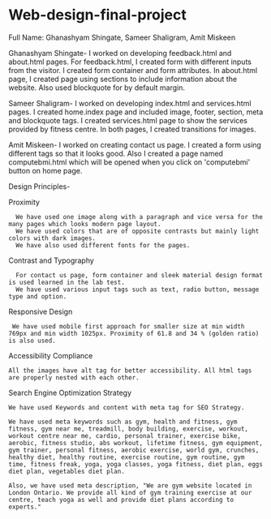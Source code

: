 # Web-design-final-project

Full Name: Ghanashyam Shingate, Sameer Shaligram, Amit Miskeen

Ghanashyam Shingate- I worked on developing feedback.html and about.html pages. For feedback.html, I created form with different inputs from the visitor. I created form container and form attributes. In about.html page, I created page using sections to include information about the website. Also used blockquote for by default margin.

Sameer Shaligram- I worked on developing index.html and services.html pages. I created home.index page and included image, footer, section, meta and blockquote tags. I created services.html page to show the services provided by fitness centre. In both pages, I created transitions for images. 

Amit Miskeen- I worked on creating contact us page. I created a form using different tags so that it looks good. Also I created a page named computebmi.html which will be opened when you click on 'computebmi' button on home page.

Design Principles-

Proximity
  
      We have used one image along with a paragraph and vice versa for the many pages which looks modern page layout.
      We have used colors that are of opposite contrasts but mainly light colors with dark images.
      We have also used different fonts for the pages.
      
Contrast and Typography 
  
      For contact us page, form container and sleek material design format is used learned in the lab test.
      We have used various input tags such as text, radio button, message type and option.

Responsive Design

     We have used mobile first approach for smaller size at min width 769px and min width 1025px. Proximity of 61.8 and 34 % (golden ratio) is also used.
      
Accessibility Compliance
  
    All the images have alt tag for better accessibility. All html tags are properly nested with each other.
    
Search Engine Optimization Strategy
  
    We have used Keywords and content with meta tag for SEO Strategy.
  
    We have used meta keywords such as gym, health and fitness, gym fitness, gym near me, treadmill, body building, exercise, workout, workout centre near me, cardio, personal trainer, exercise bike, aerobic, fitness studio, abs workout, lifetime fitness, gym equipment, gym trainer, personal fitness, aerobic exercise, world gym, crunches, healthy diet, healthy routine, exercise routine, gym routine, gym time, fitness freak, yoga, yoga classes, yoga fitness, diet plan, eggs diet plan, vegetables diet plan.
    
    Also, we have used meta description, "We are gym website located in London Ontario. We provide all kind of gym training exercise at our centre, teach yoga as well and provide diet plans according to experts."
